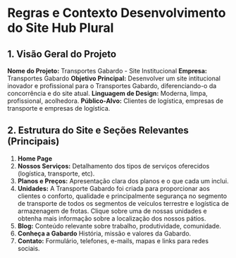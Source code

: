 # Regras e Contexto Desenvolvimento do Site Hub Plural

## 1. Visão Geral do Projeto

**Nome do Projeto:** Transportes Gabardo - Site Institucional
**Empresa:** Transportes Gabardo
**Objetivo Principal:** Desenvolver um site intitucional inovador e profissional para o Transportes Gabardo, diferenciando-o da concorrência e do site atual.
**Linguagem de Design:** Moderna, limpa, profissional, acolhedora.
**Público-Alvo:** Clientes de logística, empresas de transporte e empresas de logística.

## 2. Estrutura do Site e Seções Relevantes (Principais)

1.  **Home Page** 
2.  **Nossos Serviços:** Detalhamento dos tipos de serviços oferecidos (logística, transporte, etc).
3.  **Planos e Preços:** Apresentação clara dos planos e o que cada um inclui.
4.  **Unidades:**
    A Transporte Gabardo foi criada para proporcionar aos clientes o conforto, qualidade e principalmente segurança no segmento de transporte de todos os segmentos de veículos terrestre e logística de armazenagem de frotas. Clique sobre uma de nossas unidades e obtenha mais informação sobre a localização dos nossos pátios.
5.  **Blog:** Conteúdo relevante sobre trabalho, produtividade, comunidade.
6.  **Conheça a Gabardo** História, missão e valores da Gabardo.
7.  **Contato:** Formulário, telefones, e-mails, mapas e links para redes sociais.